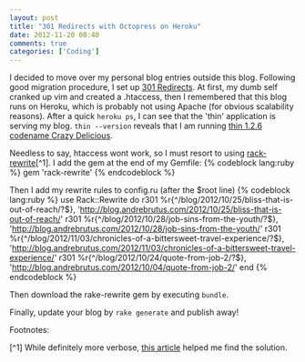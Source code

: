 ```yaml
---
layout: post
title: "301 Redirects with Octopress on Heroku"
date: 2012-11-20 00:40
comments: true
categories: ['Coding'] 
---
```

I decided to move over my personal blog entries outside this blog. Following good migration procedure, I set up [301 Redirects](http://support.google.com/webmasters/bin/answer.py?hl=en&answer=93633). At first, my dumb self cranked up vim and created a .htaccess, then I remembered that this blog runs on Heroku, which is probably not using Apache (for obvious scalability reasons). After a quick ```heroku ps```, I can see that the 'thin' application is serving my blog. ```thin --version``` reveals that I am running [thin 1.2.6 codename Crazy Delicious](http://code.macournoyer.com/thin/). 

Needless to say, htaccess wont work, so I must resort to using [rack-rewrite](https://github.com/jtrupiano/rack-rewrite)[^1].
I add the gem at the end of my Gemfile:
{% codeblock lang:ruby %}
gem 'rack-rewrite'
{% endcodeblock %}


Then I add my rewrite rules to config.ru (after the $root line)
{% codeblock lang:ruby %}
use Rack::Rewrite do
	r301 %r{^/blog/2012/10/25/bliss-that-is-out-of-reach/?$}, 'http://blog.andrebrutus.com/2012/10/25/bliss-that-is-out-of-reach/'
	r301 %r{^/blog/2012/10/28/job-sins-from-the-youth/?$}, 'http://blog.andrebrutus.com/2012/10/28/job-sins-from-the-youth/'
	r301 %r{^/blog/2012/11/03/chronicles-of-a-bittersweet-travel-experience/?$}, 'http://blog.andrebrutus.com/2012/11/03/chronicles-of-a-bittersweet-travel-experience/'
	r301 %r{^/blog/2012/10/24/quote-from-job-2/?$}, 'http://blog.andrebrutus.com/2012/10/04/quote-from-job-2/'
end
{% endcodeblock %}

Then download the rake-rewrite gem by executing ```bundle```. 

Finally, update your blog by ```rake generate``` and publish away!

Footnotes:

[^1] While definitely more verbose, <a href="http://adamwiggall.com/blog/2012/01/05/redirects-octopress-and-heroku" target="_blank">this article</a> helped me find the solution.
